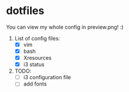 # dotfiles
You can view my whole config in preview.png! :)
1. List of config files: 
	- [x] vim
	- [x] bash
	- [x] Xresources
	- [x] i3 status
2. TODO:
	- [ ] i3 configuration file
	- [ ] add fonts
